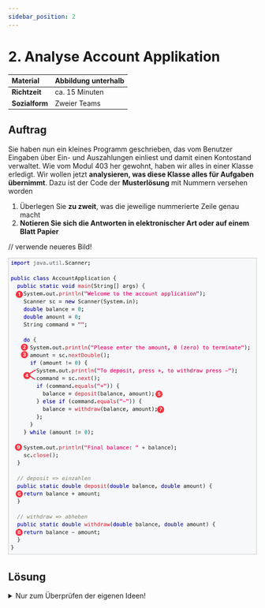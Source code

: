 ```yaml
---
sidebar_position: 2
---
```


# 2. Analyse Account Applikation

| **Material**   | Abbildung unterhalb |
| :------------- | :------------------ |
| **Richtzeit**  | ca. 15 Minuten      |
| **Sozialform** | Zweier Teams        |

## Auftrag

Sie haben nun ein kleines Programm geschrieben, das vom Benutzer Eingaben über
Ein- und Auszahlungen einliest und damit einen Kontostand verwaltet. Wie vom
Modul 403 her gewohnt, haben wir alles in einer Klasse erledigt. Wir wollen jetzt
**analysieren, was diese Klasse alles für Aufgaben übernimmt**. Dazu ist der
Code der **Musterlösung** mit Nummern versehen worden

1. Überlegen Sie **zu zweit**, was die jeweilige nummerierte Zeile genau macht
1. **Notieren Sie sich die Antworten in elektronischer Art oder auf einem Blatt
   Papier**

// verwende neueres Bild!

![Analyse Account Application](../img/Analyse-Account-Application-new.png)

## Lösung

<details>
<summary>Nur zum Überprüfen der eigenen Ideen!</summary>

1. Begrüssung im Terminal
2. Anweisung einen Betrag im Terminal einzugeben.
   - Wenn `0` soll das Programm abbrechen
3. Einlesen der Antwort/Eingabe, als `double` in die Variable `amount`.
4. Wenn nicht `0` eingegeben wurde, wird aufgefordert einen Betrag einzugeben
   - Einlesen der Antwort/Eingabe als `double` in die Variable `command`
5. Berechnung und Speichern des neuen Kontostandes durch ein **Einzahlen**
6. die Berechnung wird in der Methode `deposit` durchgeführt
7. Berechnung und Speichern des neuen Kontostandes durch ein **Auszahlen**
8. die Berechnung wird in der Methode `withdraw` durchgeführt
9. Ausgabe des Kontostandes im Terminal, wenn durch `0` abgebrochen wurde

</details>
